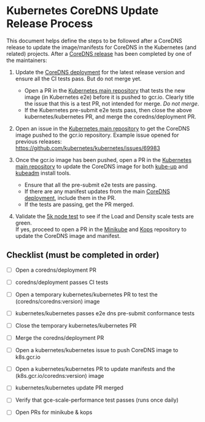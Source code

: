 # Kubernetes CoreDNS Update Release Process

This document helps define the steps to be followed after a CoreDNS release to update the image/manifests for CoreDNS in the Kubernetes (and related) projects.
After a [CoreDNS release](https://github.com/coredns/release) has been completed by one of the maintainers:


1. Update the [CoreDNS deployment](https://github.com/coredns/deployment/blob/master/kubernetes/coredns.yaml.sed) for the latest release version and ensure all the CI tests pass. But do not merge yet.
    * Open a PR in the [Kubernetes main repository](https://github.com/kubernetes/kubernetes) that tests the new image (in Kubernetes e2e) before it is pushed to gcr.io. 
      Clearly title the issue that this is a test PR, not intended for merge. *Do not merge*.
    * If the Kubernetes pre-submit e2e tests pass, then close the above kubernetes/kubernetes PR, and merge the coredns/deployment PR.

2. Open an issue in the [Kubernetes main repository](https://github.com/kubernetes/kubernetes) to get the CoreDNS image pushed to the gcr.io repository. 
Example issue opened for previous releases: https://github.com/kubernetes/kubernetes/issues/69983

3. Once the gcr.io image has been pushed, open a PR in the [Kubernetes main repository](https://github.com/kubernetes/kubernetes) to update the CoreDNS image for both [kube-up](https://github.com/kubernetes/kubernetes/tree/master/cluster/addons/dns/coredns) and [kubeadm](https://github.com/kubernetes/kubernetes/blob/master/cmd/kubeadm/app/constants/constants.go#L309) install tools.  
    * Ensure that all the pre-submit e2e tests are passing.
    * If there are any manifest updates from the main [CoreDNS deployment](https://github.com/coredns/deployment/blob/master/kubernetes/coredns.yaml.sed), include them in the PR. 
    * If the tests are passing, get the PR merged.


4. Validate the [5k node test](https://k8s-testgrid.appspot.com/sig-scalability-gce#gce-scale-performance) to see if the Load and Density scale tests are green.  
   If yes, proceed to open a PR in the [Minikube](https://github.com/kubernetes/minikube) and [Kops](https://github.com/kubernetes/kops) repository to update the CoreDNS image and manifest.



## Checklist (must be completed in order)

- [ ] Open a coredns/deployment PR
- [ ] coredns/deployment passes CI tests
- [ ] Open a temporary kubernetes/kubernetes PR to test the (coredns/coredns:version) image
- [ ] kubernetes/kubernetes passes e2e dns pre-submit conformance tests
- [ ] Close the temporary kubernetes/kubernetes PR
- [ ] Merge the coredns/deployment PR
- [ ] Open a kubernetes/kubernetes issue to push CoreDNS image to k8s.gcr.io
- [ ] Open a kubernetes/kubernetes PR to update manifests and the (k8s.gcr.io/coredns:version) image
- [ ] kubernetes/kubernetes update PR merged
- [ ] Verify that gce-scale-performance test passes (runs once daily)
- [ ] Open PRs for minikube & kops



